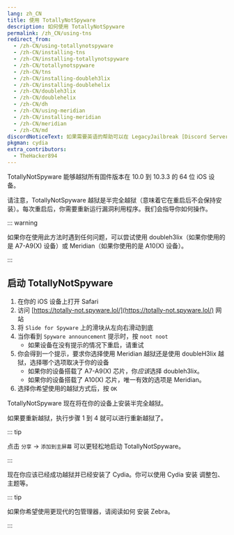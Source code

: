 ```yaml
---
lang: zh_CN
title: 使用 TotallyNotSpyware
description: 如何使用 TotallyNotSpyware
permalink: /zh_CN/using-tns
redirect_from:
  - /zh-CN/using-totallynotspyware
  - /zh-CN/installing-tns
  - /zh-CN/installing-totallynotspyware
  - /zh-CN/totallynotspyware
  - /zh-CN/tns
  - /zh-CN/installing-doubleh3lix
  - /zh-CN/installing-doublehelix
  - /zh-CN/doubleh3lix
  - /zh-CN/doublehelix
  - /zh-CN/dh
  - /zh-CN/using-meridian
  - /zh-CN/installing-meridian
  - /zh-CN/meridian
  - /zh-CN/md
discordNoticeText: 如果需要英语的帮助可以在 LegacyJailbreak [Discord Server](http://discord.legacyjailbreak.com/) 上查看。
pkgman: cydia
extra_contributors:
  - TheHacker894
---
```


TotallyNotSpyware 能够越狱所有固件版本在 10.0 到 10.3.3 的 64 位 iOS 设备。

请注意，TotallyNotSpyware 越狱是半完全越狱（意味着它在重启后不会保持安装）。每次重启后，你需要重新运行漏洞利用程序。我们会指导你如何操作。

::: warning

如果你在使用此方法时遇到任何问题，可以尝试使用 <router-link to="/installing-doubleh3lix-ipa">doubleh3lix</router-link>（如果你使用的是 A7-A9(X) 设备）或 <router-link to="/installing-meridian-ipa">Meridian</router-link>（如果你使用的是 A10(X) 设备）。

:::

## 启动 TotallyNotSpyware

1. 在你的 iOS 设备上打开 Safari
1. 访问 [https://totally-not.spyware.lol/](https://totally-not.spyware.lol/) 网站
1. 将 `Slide for Spyware` 上的滑块从左向右滑动到底
1. 当你看到 `Spyware announcement` 提示时，按 `noot noot`
   - 如果设备在没有提示的情况下重启，请重试
1. 你会得到一个提示，要求你选择使用 Meridian 越狱还是使用 doubleH3lix 越狱，选择哪个选项取决于你的设备
   - 如果你的设备搭载了 A7-A9(X) 芯片，你*应该*选择 doubleh3lix。
   - 如果你的设备搭载了 A10(X) 芯片，唯一有效的选项是 Meridian。
1. 选择你希望使用的越狱方式后，按 `OK`

TotallyNotSpyware 现在将在你的设备上安装半完全越狱。

如果要重新越狱，执行步骤 1 到 4 就可以进行重新越狱了。

::: tip

点击 `分享` -> `添加到主屏幕` 可以更轻松地启动 TotallyNotSpyware。

:::

现在你应该已经成功越狱并已经安装了 Cydia。你可以使用 Cydia 安装 <router-link to="/faq/#what-are-tweaks">调整包</router-link>、主题等。

::: tip

如果你希望使用更现代的包管理器，请阅读如何 <router-link to="/installing-zebra">安装 Zebra</router-link>。

:::